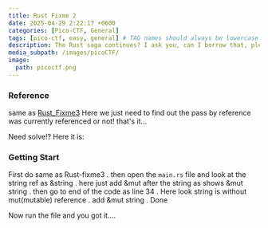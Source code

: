 ```yaml
---
title: Rust Fixme 2
date: 2025-04-29 2:22:17 +0600
categories: [Pico-CTF, General]
tags: [pico-ctf, easy, general] # TAG names should always be lowercase
description: The Rust saga continues? I ask you, can I borrow that, pleeeeeaaaasseeeee?
media_subpath: /images/picoCTF/
image:
  path: picoctf.png
---
```


### Reference

same as [Rust_Fixme3](/posts/Rust_Fixme3_picoCTF/) Here we just need to  find out the pass by reference was currently referenced or not! that's it...

Need solve!? Here it is:

### Getting Start

First do same as Rust-fixme3 . then open the ``main.rs`` file and look at the string ref as &string . here just add &mut after the string as shows &mut string . then go to end of the code as line 34 . Here look string is without mut(mutable) reference . add &mut string   . Done

Now run the file and you got it....
